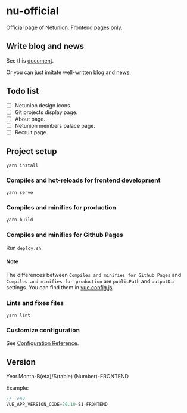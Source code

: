 # nu-official

Official page of Netunion. Frontend pages only.

## Write blog and news

See this [document](./assets/How%20to%20Write%20Blog%20and%20News.md).

Or you can just imitate well-written [blog](./src/docs/blog) and [news](./src/docs/news).

## Todo list

- [ ] Netunion design icons.
- [ ] Git projects display page.
- [ ] About page.
- [ ] Netunion members palace page.
- [ ] Recruit page.

## Project setup

``` shell
yarn install
```

### Compiles and hot-reloads for frontend development

``` shell
yarn serve
```

### Compiles and minifies for production

``` shell
yarn build
```

### Compiles and minifies for Github Pages

Run `deploy.sh`.

#### Note

The differences between `Compiles and minifies for Github Pages` and `Compiles and minifies for production` are `publicPath` and `outputDir` settings. You can find them in [vue.config.js](./vue.config.js).

### Lints and fixes files

``` shell
yarn lint
```

### Customize configuration

See [Configuration Reference](https://cli.vuejs.org/config/).

## Version

Year.Month-B(eta)/S(table) (Number)-FRONTEND

Example:

``` js
// .env
VUE_APP_VERSION_CODE=20.10-S1-FRONTEND
```
